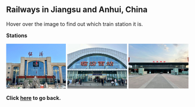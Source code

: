 ## Railways in Jiangsu and Anhui, China

Hover over the image to find out which train station it is.

**Stations**

<img src="../../20250405CN_photos/CR/IMG_8182.jpeg" width="32%" title="临汾站">
<img src="../../20250405CN_photos/CR/IMG_8453.jpeg" width="32%" title="临汾西站">
<img src="../../20250405CN_photos/CR/IMG_8454.jpeg" width="32%" title="太原南站">

**Click [here](https://wqgcx.github.io/transport/20250418CN/) to go back.**
